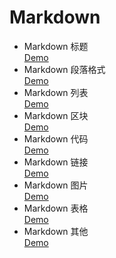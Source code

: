 # Markdown
* Markdown 标题  
[Demo](https://github.com/Molln/Markdown/blob/master/Demo/MarkdownTitle.md)
* Markdown 段落格式  
[Demo](https://github.com/Molln/Markdown/blob/master/Demo/MarkdownParagraph.md)
* Markdown 列表  
[Demo](https://github.com/Molln/Markdown/blob/master/Demo/MarkdownList.md)
* Markdown 区块  
[Demo](https://github.com/Molln/Markdown/blob/master/Demo/MarkdownBlock.md)
* Markdown 代码  
[Demo](https://github.com/Molln/Markdown/blob/master/Demo/MarkdownCode.md)
* Markdown 链接  
[Demo](https://github.com/Molln/Markdown/blob/master/Demo/MarkdownLink.md)
* Markdown 图片  
[Demo](https://github.com/Molln/Markdown/blob/master/Demo/MarkdownImage.md)
* Markdown 表格  
[Demo](https://github.com/Molln/Markdown/blob/master/Demo/MarkdownTable.md)
* Markdown 其他  
[Demo](https://github.com/Molln/Markdown/blob/master/Demo/MarkdownOthers.md)
